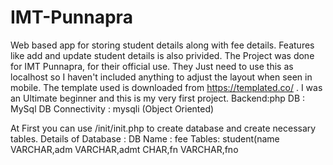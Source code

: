 # IMT-Punnapra
Web based app for storing student details along with fee details. Features like add and update student details is also privided.
The Project was done for IMT Punnapra, for their official use. They Just need to use this as localhost so I haven't included anything to adjust the layout when seen in mobile. The template used is downloaded from https://templated.co/ . I was an Ultimate beginner and this is my very first project. 
  Backend:php
  DB : MySql
  DB Connectivity : mysqli (Object Oriented)

At First you can use                 /init/init.php             to create database and create necessary tables.
Details of Database :
  DB Name : fee
  Tables:
      student(name VARCHAR,adm VARCHAR,admt CHAR,fn VARCHAR,fno
